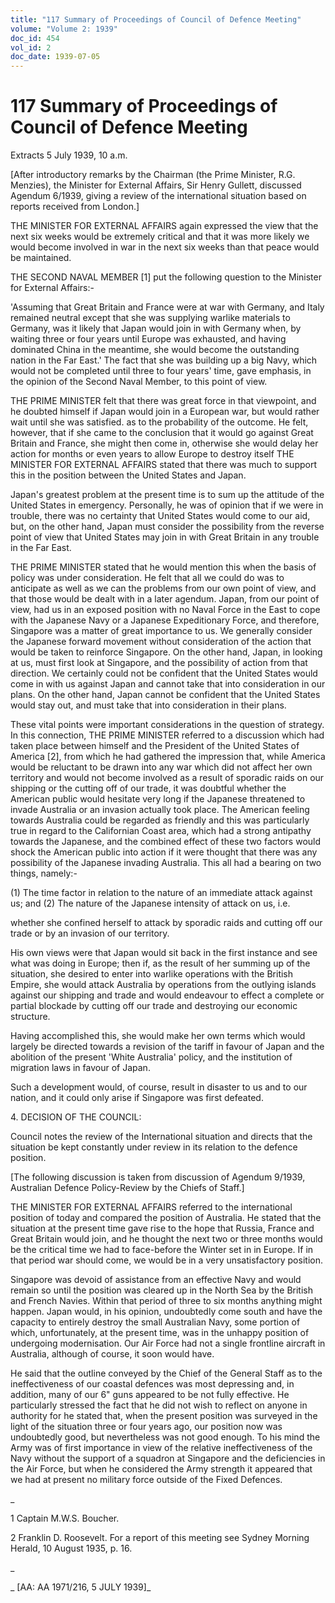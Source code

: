 ```yaml
---
title: "117 Summary of Proceedings of Council of Defence Meeting"
volume: "Volume 2: 1939"
doc_id: 454
vol_id: 2
doc_date: 1939-07-05
---
```


# 117 Summary of Proceedings of Council of Defence Meeting

Extracts 5 July 1939, 10 a.m.

[After introductory remarks by the Chairman (the Prime Minister, R.G. Menzies), the Minister for External Affairs, Sir Henry Gullett, discussed Agendum 6/1939, giving a review of the international situation based on reports received from London.]

THE MINISTER FOR EXTERNAL AFFAIRS again expressed the view that the next six weeks would be extremely critical and that it was more likely we would become involved in war in the next six weeks than that peace would be maintained.

THE SECOND NAVAL MEMBER [1] put the following question to the Minister for External Affairs:-

'Assuming that Great Britain and France were at war with Germany, and Italy remained neutral except that she was supplying warlike materials to Germany, was it likely that Japan would join in with Germany when, by waiting three or four years until Europe was exhausted, and having dominated China in the meantime, she would become the outstanding nation in the Far East.' The fact that she was building up a big Navy, which would not be completed until three to four years' time, gave emphasis, in the opinion of the Second Naval Member, to this point of view.

THE PRIME MINISTER felt that there was great force in that viewpoint, and he doubted himself if Japan would join in a European war, but would rather wait until she was satisfied. as to the probability of the outcome. He felt, however, that if she came to the conclusion that it would go against Great Britain and France, she might then come in, otherwise she would delay her action for months or even years to allow Europe to destroy itself THE MINISTER FOR EXTERNAL AFFAIRS stated that there was much to support this in the position between the United States and Japan.

Japan's greatest problem at the present time is to sum up the attitude of the United States in emergency. Personally, he was of opinion that if we were in trouble, there was no certainty that United States would come to our aid, but, on the other hand, Japan must consider the possibility from the reverse point of view that United States may join in with Great Britain in any trouble in the Far East.

THE PRIME MINISTER stated that he would mention this when the basis of policy was under consideration. He felt that all we could do was to anticipate as well as we can the problems from our own point of view, and that those would be dealt with in a later agendum. Japan, from our point of view, had us in an exposed position with no Naval Force in the East to cope with the Japanese Navy or a Japanese Expeditionary Force, and therefore, Singapore was a matter of great importance to us. We generally consider the Japanese forward movement without consideration of the action that would be taken to reinforce Singapore. On the other hand, Japan, in looking at us, must first look at Singapore, and the possibility of action from that direction. We certainly could not be confident that the United States would come in with us against Japan and cannot take that into consideration in our plans. On the other hand, Japan cannot be confident that the United States would stay out, and must take that into consideration in their plans.

These vital points were important considerations in the question of strategy. In this connection, THE PRIME MINISTER referred to a discussion which had taken place between himself and the President of the United States of America [2], from which he had gathered the impression that, while America would be reluctant to be drawn into any war which did not affect her own territory and would not become involved as a result of sporadic raids on our shipping or the cutting off of our trade, it was doubtful whether the American public would hesitate very long if the Japanese threatened to invade Australia or an invasion actually took place. The American feeling towards Australia could be regarded as friendly and this was particularly true in regard to the Californian Coast area, which had a strong antipathy towards the Japanese, and the combined effect of these two factors would shock the American public into action if it were thought that there was any possibility of the Japanese invading Australia. This all had a bearing on two things, namely:-

(1) The time factor in relation to the nature of an immediate attack against us; and (2) The nature of the Japanese intensity of attack on us, i.e.

whether she confined herself to attack by sporadic raids and cutting off our trade or by an invasion of our territory.

His own views were that Japan would sit back in the first instance and see what was doing in Europe; then if, as the result of her summing up of the situation, she desired to enter into warlike operations with the British Empire, she would attack Australia by operations from the outlying islands against our shipping and trade and would endeavour to effect a complete or partial blockade by cutting off our trade and destroying our economic structure.

Having accomplished this, she would make her own terms which would largely be directed towards a revision of the tariff in favour of Japan and the abolition of the present 'White Australia' policy, and the institution of migration laws in favour of Japan.

Such a development would, of course, result in disaster to us and to our nation, and it could only arise if Singapore was first defeated.

4\. DECISION OF THE COUNCIL:

Council notes the review of the International situation and directs that the situation be kept constantly under review in its relation to the defence position.

[The following discussion is taken from discussion of Agendum 9/1939, Australian Defence Policy-Review by the Chiefs of Staff.]

THE MINISTER FOR EXTERNAL AFFAIRS referred to the international position of today and compared the position of Australia. He stated that the situation at the present time gave rise to the hope that Russia, France and Great Britain would join, and he thought the next two or three months would be the critical time we had to face-before the Winter set in in Europe. If in that period war should come, we would be in a very unsatisfactory position.

Singapore was devoid of assistance from an effective Navy and would remain so until the position was cleared up in the North Sea by the British and French Navies. Within that period of three to six months anything might happen. Japan would, in his opinion, undoubtedly come south and have the capacity to entirely destroy the small Australian Navy, some portion of which, unfortunately, at the present time, was in the unhappy position of undergoing modernisation. Our Air Force had not a single frontline aircraft in Australia, although of course, it soon would have.

He said that the outline conveyed by the Chief of the General Staff as to the ineffectiveness of our coastal defences was most depressing and, in addition, many of our 6" guns appeared to be not fully effective. He particularly stressed the fact that he did not wish to reflect on anyone in authority for he stated that, when the present position was surveyed in the light of the situation three or four years ago, our position now was undoubtedly good, but nevertheless was not good enough. To his mind the Army was of first importance in view of the relative ineffectiveness of the Navy without the support of a squadron at Singapore and the deficiencies in the Air Force, but when he considered the Army strength it appeared that we had at present no military force outside of the Fixed Defences.

_

1 Captain M.W.S. Boucher.

2 Franklin D. Roosevelt. For a report of this meeting see Sydney Morning Herald, 10 August 1935, p. 16.

_

_ [AA: AA 1971/216, 5 JULY 1939]_
